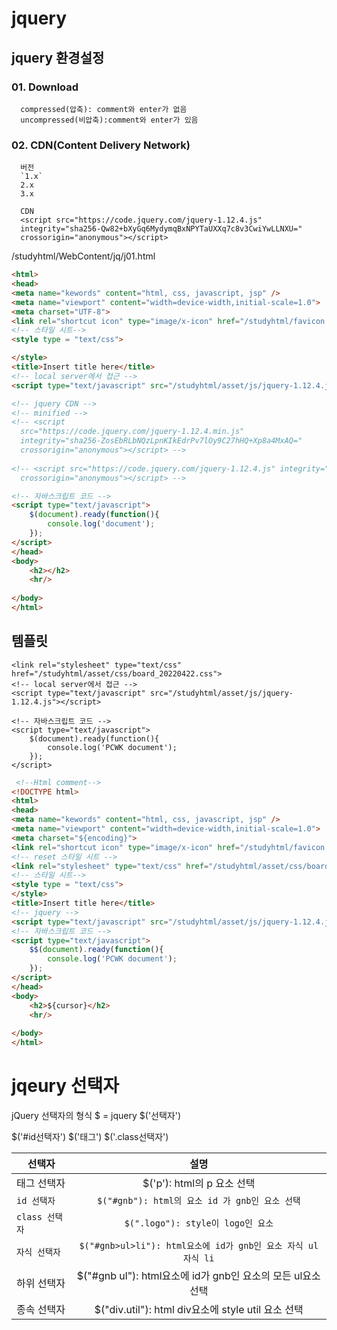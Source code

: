 # jquery

## jquery 환경설정

### 01. Download
```
  compressed(압축): comment와 enter가 없음
  uncompressed(비압축):comment와 enter가 있음
```

### 02. CDN(Content Delivery Network)
```
  버전
  `1.x` 
  2.x
  3.x
  
  CDN
  <script src="https://code.jquery.com/jquery-1.12.4.js"
  integrity="sha256-Qw82+bXyGq6MydymqBxNPYTaUXXq7c8v3CwiYwLLNXU="
  crossorigin="anonymous"></script>
```

/studyhtml/WebContent/jq/j01.html
```html
<html>
<head>
<meta name="kewords" content="html, css, javascript, jsp" />
<meta name="viewport" content="width=device-width,initial-scale=1.0">
<meta charset="UTF-8">
<link rel="shortcut icon" type="image/x-icon" href="/studyhtml/favicon.ico">
<!-- 스타일 시트-->
<style type = "text/css">

</style>
<title>Insert title here</title>
<!-- local server에서 접근 -->
<script type="text/javascript" src="/studyhtml/asset/js/jquery-1.12.4.js"></script>

<!-- jquery CDN -->
<!-- minified -->
<!-- <script
  src="https://code.jquery.com/jquery-1.12.4.min.js"
  integrity="sha256-ZosEbRLbNQzLpnKIkEdrPv7lOy9C27hHQ+Xp8a4MxAQ="
  crossorigin="anonymous"></script> -->
  
<!-- <script src="https://code.jquery.com/jquery-1.12.4.js" integrity="sha256-Qw82+bXyGq6MydymqBxNPYTaUXXq7c8v3CwiYwLLNXU="
  crossorigin="anonymous"></script> -->

<!-- 자바스크립트 코드 -->
<script type="text/javascript">
	$(document).ready(function(){
		console.log('document');
	});
</script>
</head>
<body>
	<h2></h2>
	<hr/>
	
</body>
</html>
```

## 템플릿

```
<link rel="stylesheet" type="text/css" href="/studyhtml/asset/css/board_20220422.css">
<!-- local server에서 접근 -->
<script type="text/javascript" src="/studyhtml/asset/js/jquery-1.12.4.js"></script>

<!-- 자바스크립트 코드 -->
<script type="text/javascript">
	$(document).ready(function(){
		console.log('PCWK document');
	});
</script>

```

```html
 <!--Html comment-->
<!DOCTYPE html>
<html>
<head>
<meta name="kewords" content="html, css, javascript, jsp" />
<meta name="viewport" content="width=device-width,initial-scale=1.0">
<meta charset="${encoding}">
<link rel="shortcut icon" type="image/x-icon" href="/studyhtml/favicon.ico">
<!-- reset 스타일 시트 -->
<link rel="stylesheet" type="text/css" href="/studyhtml/asset/css/board_20220422.css">
<!-- 스타일 시트-->
<style type = "text/css">
</style>
<title>Insert title here</title>
<!-- jquery -->
<script type="text/javascript" src="/studyhtml/asset/js/jquery-1.12.4.js"></script>
<!-- 자바스크립트 코드 -->
<script type="text/javascript">
	$$(document).ready(function(){
		console.log('PCWK document');
	});
</script>
</head>
<body>
	<h2>${cursor}</h2>
	<hr/>
	
</body>
</html>
```

# jqeury 선택자

jQuery 선택자의 형식
$ = jquery
$('선택자')

$('#id선택자')
$('태그')
$('.class선택자')

|선택자|설명|
|---|:---:|
|태그 선택자|$('p'): html의 p 요소 선택|
|`id 선택자`|`$("#gnb"): html의 요소 id 가 gnb인 요소 선택`|
|`class 선택자`|`$(".logo"): style이 logo인 요소`|
|`자식 선택자`|`$("#gnb>ul>li"): html요소에 id가 gnb인 요소 자식 ul 자식 li`|
|하위 선택자|$("#gnb ul"): html요소에 id가 gnb인 요소의 모든 ul요소 선택|
|종속 선택자|$("div.util"): html div요소에 style util 요소 선택|

